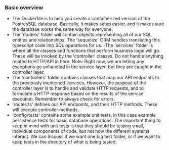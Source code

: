 ### Basic overview
- The Dockerfile is to help you create a containerized version of the PostresSQL database. Basically, it makes setup easier, and it makes sure the database works the same way for everyone.
- The 'models' folder will contain objects representing all of our SQL entities and relationships. The 'sequelize' ORM handles translating this typescript code into SQL operations for us.
-The 'services' folder is where all the classes and functions that perform business logic will go. These will be invoked by the 'controller' classes. Do not handle anything related to HTTP/API in here. Note: Right now, we are letting any exceptions go unhandled in the service layer, but they are caught in the controller layer.
- The 'controllers' folder contains classes that map our API endpoints to the previously mentioned services. However, the purpose of the controller layer is to handle and validate HTTP requests, and to formulate a HTTP response based on the results of the service execution. Remember to always check for errors.
- 'routes.ts' defines our API endpoints, and their HTTP methods. These will execute controller methods.
- 'config/tests' contains some example unit tests, in this case example persistence tests for basic database operations. The important thing to keep in mind with unit tests is that they should be testing small, individual components of code, but not how the different systems interact. We can discuss if we  want one big test folder, or if we want to keep tests in the directory of what is being tested.
